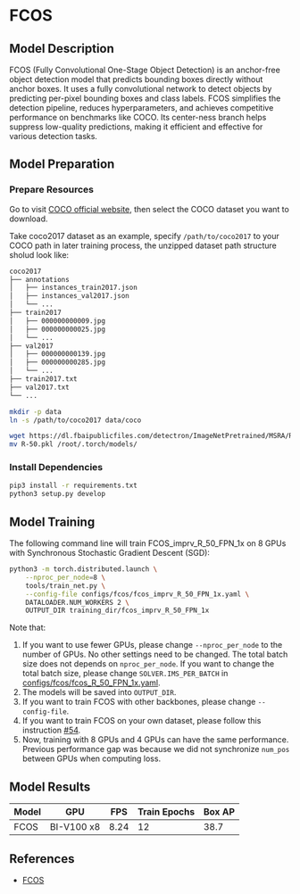 # FCOS

## Model Description

FCOS (Fully Convolutional One-Stage Object Detection) is an anchor-free object detection model that predicts bounding
boxes directly without anchor boxes. It uses a fully convolutional network to detect objects by predicting per-pixel
bounding boxes and class labels. FCOS simplifies the detection pipeline, reduces hyperparameters, and achieves
competitive performance on benchmarks like COCO. Its center-ness branch helps suppress low-quality predictions, making
it efficient and effective for various detection tasks.

## Model Preparation

### Prepare Resources

Go to visit [COCO official website](https://cocodataset.org/#download), then select the COCO dataset you want to
download.

Take coco2017 dataset as an example, specify `/path/to/coco2017` to your COCO path in later training process, the
unzipped dataset path structure sholud look like:

```bash
coco2017
├── annotations
│   ├── instances_train2017.json
│   ├── instances_val2017.json
│   └── ...
├── train2017
│   ├── 000000000009.jpg
│   ├── 000000000025.jpg
│   └── ...
├── val2017
│   ├── 000000000139.jpg
│   ├── 000000000285.jpg
│   └── ...
├── train2017.txt
├── val2017.txt
└── ...
```

```bash
mkdir -p data
ln -s /path/to/coco2017 data/coco

wget https://dl.fbaipublicfiles.com/detectron/ImageNetPretrained/MSRA/R-50.pkl
mv R-50.pkl /root/.torch/models/
```

### Install Dependencies

```bash
pip3 install -r requirements.txt
python3 setup.py develop
```

## Model Training

The following command line will train FCOS_imprv_R_50_FPN_1x on 8 GPUs with Synchronous Stochastic Gradient Descent
(SGD):

```bash
python3 -m torch.distributed.launch \
    --nproc_per_node=8 \
    tools/train_net.py \
    --config-file configs/fcos/fcos_imprv_R_50_FPN_1x.yaml \
    DATALOADER.NUM_WORKERS 2 \
    OUTPUT_DIR training_dir/fcos_imprv_R_50_FPN_1x
```

Note that:

1) If you want to use fewer GPUs, please change `--nproc_per_node` to the number of GPUs. No other settings need to be
   changed. The total batch size does not depends on `nproc_per_node`. If you want to change the total batch size,
   please change `SOLVER.IMS_PER_BATCH` in [configs/fcos/fcos_R_50_FPN_1x.yaml](configs/fcos/fcos_R_50_FPN_1x.yaml).
2) The models will be saved into `OUTPUT_DIR`.
3) If you want to train FCOS with other backbones, please change `--config-file`.
4) If you want to train FCOS on your own dataset, please follow this instruction
   [#54](https://github.com/tianzhi0549/FCOS/issues/54#issuecomment-497558687).
5) Now, training with 8 GPUs and 4 GPUs can have the same performance. Previous performance gap was because we did not
   synchronize `num_pos` between GPUs when computing loss.

## Model Results

 | Model | GPU        | FPS  | Train Epochs | Box AP |
 |-------|------------|------|--------------|--------|
 | FCOS  | BI-V100 x8 | 8.24 | 12           | 38.7   |

## References

- [FCOS](https://github.com/tianzhi0549/FCOS)
